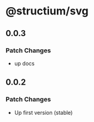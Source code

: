 # @structium/svg

## 0.0.3

### Patch Changes

- up docs

## 0.0.2

### Patch Changes

- Up first version (stable)
